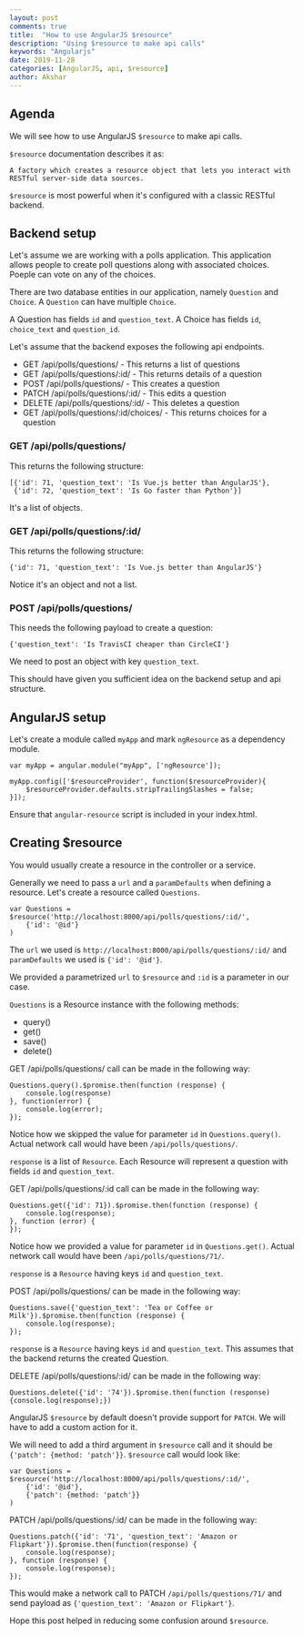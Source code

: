 ```yaml
---
layout: post
comments: true
title:  "How to use AngularJS $resource"
description: "Using $resource to make api calls"
keywords: "Angularjs"
date: 2019-11-28
categories: [AngularJS, api, $resource]
author: Akshar
---
```


## Agenda

We will see how to use AngularJS `$resource` to make api calls.

`$resource` documentation describes it as:

    A factory which creates a resource object that lets you interact with RESTful server-side data sources.

`$resource` is most powerful when it's configured with a classic RESTful backend.

## Backend setup

Let's assume we are working with a polls application. This application allows people to create poll questions along with associated choices. Poeple can vote on any of the choices.

There are two database entities in our application, namely `Question` and `Choice`. A `Question` can have multiple `Choice`.

A Question has fields `id` and `question_text`. A Choice has fields `id`, `choice_text` and `question_id`.

Let's assume that the backend exposes the following api endpoints.

- GET /api/polls/questions/ - This returns a list of questions
- GET /api/polls/questions/:id/ - This returns details of a question
- POST /api/polls/questions/ - This creates a question
- PATCH /api/polls/questions/:id/ - This edits a question
- DELETE /api/polls/questions/:id/ - This deletes a question
- GET /api/polls/questions/:id/choices/ - This returns choices for a question

### GET /api/polls/questions/

This returns the following structure:

    [{'id': 71, 'question_text': 'Is Vue.js better than AngularJS'},
     {'id': 72, 'question_text': 'Is Go faster than Python'}]

It's a list of objects.

### GET /api/polls/questions/:id/

This returns the following structure:

    {'id': 71, 'question_text': 'Is Vue.js better than AngularJS'}

Notice it's an object and not a list.

### POST /api/polls/questions/

This needs the following payload to create a question:

    {'question_text': 'Is TravisCI cheaper than CircleCI'}

We need to post an object with key `question_text`.

This should have given you sufficient idea on the backend setup and api structure.

## AngularJS setup

Let's create a module called `myApp` and mark `ngResource` as a dependency module.

    var myApp = angular.module("myApp", ['ngResource']);

    myApp.config(['$resourceProvider', function($resourceProvider){
        $resourceProvider.defaults.stripTrailingSlashes = false;
    }]);

Ensure that `angular-resource` script is included in your index.html.

## Creating $resource

You would usually create a resource in the controller or a service.

Generally we need to pass a `url` and a `paramDefaults` when defining a resource. Let's create a resource called `Questions`.

    var Questions = $resource('http://localhost:8000/api/polls/questions/:id/',
        {'id': '@id'}
    )

The `url` we used is `http://localhost:8000/api/polls/questions/:id/` and `paramDefaults` we used is `{'id': '@id'}`.

We provided a parametrized `url` to `$resource` and `:id` is a parameter in our case.

`Questions` is a Resource instance with the following methods:

- query()
- get()
- save()
- delete()

GET /api/polls/questions/ call can be made in the following way:

    Questions.query().$promise.then(function (response) {
        console.log(response)
    }, function(error) {
        console.log(error);
    });

Notice how we skipped the value for parameter `id` in `Questions.query()`. Actual network call would have been `/api/polls/questions/`.

`response` is a list of `Resource`. Each Resource will represent a question with fields `id` and `question_text`.

GET /api/polls/questions/:id call can be made in the following way:

    Questions.get({'id': 71}).$promise.then(function (response) {
        console.log(response);
    }, function (error) {
    });

Notice how we provided a value for parameter `id` in `Questions.get()`. Actual network call would have been `/api/polls/questions/71/`.

`response` is a `Resource` having keys `id` and `question_text`.

POST /api/polls/questions/ can be made in the following way:

    Questions.save({'question_text': 'Tea or Coffee or Milk'}).$promise.then(function (response) {
        console.log(response);
    });

`response` is a `Resource` having keys `id` and `question_text`. This assumes that the backend returns the created Question.

DELETE /api/polls/questions/:id/ can be made in the following way:

    Questions.delete({'id': '74'}).$promise.then(function (response) {console.log(response);})

AngularJS `$resource` by default doesn't provide support for `PATCH`. We will have to add a custom action for it.

We will need to add a third argument in `$resource` call and it should be `{'patch': {method: 'patch'}}`. `$resource` call would look like:

    var Questions = $resource('http://localhost:8000/api/polls/questions/:id/',
        {'id': '@id'},
        {'patch': {method: 'patch'}}
    )

PATCH /api/polls/questions/:id/ can be made in the following way:

    Questions.patch({'id': '71', 'question_text': 'Amazon or Flipkart'}).$promise.then(function(response) {
        console.log(response);
    }, function (response) {
        console.log(response);
    });

This would make a network call to PATCH `/api/polls/questions/71/` and send payload as `{'question_text': 'Amazon or Flipkart'}`.

Hope this post helped in reducing some confusion around `$resource`.

